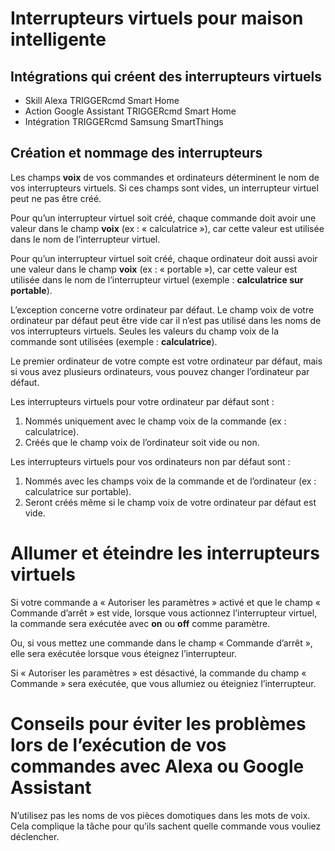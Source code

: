 # Interrupteurs virtuels pour maison intelligente

## Intégrations qui créent des interrupteurs virtuels

* Skill Alexa TRIGGERcmd Smart Home
* Action Google Assistant TRIGGERcmd Smart Home
* Intégration TRIGGERcmd Samsung SmartThings

## Création et nommage des interrupteurs

Les champs **voix** de vos commandes et ordinateurs déterminent le nom de vos interrupteurs virtuels. Si ces champs sont vides, un interrupteur virtuel peut ne pas être créé.

Pour qu’un interrupteur virtuel soit créé, chaque commande doit avoir une valeur dans le champ **voix** (ex : « calculatrice »), car cette valeur est utilisée dans le nom de l’interrupteur virtuel.

Pour qu’un interrupteur virtuel soit créé, chaque ordinateur doit aussi avoir une valeur dans le champ **voix** (ex : « portable »), car cette valeur est utilisée dans le nom de l’interrupteur virtuel (exemple : **calculatrice sur portable**).

L’exception concerne votre ordinateur par défaut. Le champ voix de votre ordinateur par défaut peut être vide car il n’est pas utilisé dans les noms de vos interrupteurs virtuels. Seules les valeurs du champ voix de la commande sont utilisées (exemple : **calculatrice**).

Le premier ordinateur de votre compte est votre ordinateur par défaut, mais si vous avez plusieurs ordinateurs, vous pouvez changer l’ordinateur par défaut.

Les interrupteurs virtuels pour votre ordinateur par défaut sont :

1. Nommés uniquement avec le champ voix de la commande (ex : calculatrice).
1. Créés que le champ voix de l’ordinateur soit vide ou non.

Les interrupteurs virtuels pour vos ordinateurs non par défaut sont :

1. Nommés avec les champs voix de la commande et de l’ordinateur (ex : calculatrice sur portable).
1. Seront créés même si le champ voix de votre ordinateur par défaut est vide.

# Allumer et éteindre les interrupteurs virtuels

Si votre commande a « Autoriser les paramètres » activé et que le champ « Commande d’arrêt » est vide, lorsque vous actionnez l’interrupteur virtuel, la commande sera exécutée avec **on** ou **off** comme paramètre.

Ou, si vous mettez une commande dans le champ « Commande d’arrêt », elle sera exécutée lorsque vous éteignez l’interrupteur.

Si « Autoriser les paramètres » est désactivé, la commande du champ « Commande » sera exécutée, que vous allumiez ou éteigniez l’interrupteur.

# Conseils pour éviter les problèmes lors de l’exécution de vos commandes avec Alexa ou Google Assistant

N’utilisez pas les noms de vos pièces domotiques dans les mots de voix. Cela complique la tâche pour qu’ils sachent quelle commande vous vouliez déclencher.
